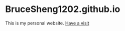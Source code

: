 # BruceSheng1202.github.io

This is my personal website. [Have a visit](https://brucesheng1202.github.io/index.html)
